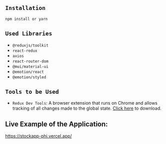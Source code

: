## `Installation`

```
npm install or yarn
```


## `Used Libraries`

- `@reduxjs/toolkit`
- `react-redux`
- `axios`
- `react-router-dom`
- `@mui/material-ui`
- `@emotion/react`
- `@emotion/styled`

## `Tools to be Used`

- `Redux Dev Tools`: A browser extension that runs on Chrome and allows tracking of all changes made to the global state. [Click here](https://chrome.google.com/webstore/detail/redux-devtools/lmhkpmbekcpmknklioeibfkpmmfibljd?utm_source=chrome-ntp-icon) to download.

## Live Example of the Application:

https://stockapp-phi.vercel.app/

